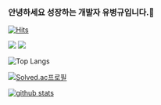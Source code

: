 ### 안녕하세요 성장하는 개발자 유병규입니다.👋
<!-- 방문자 수 -->
[![Hits](https://hits.seeyoufarm.com/api/count/incr/badge.svg?url=https%3A%2F%2Fgithub.com%2FGyulguma)](https://hits.seeyoufarm.com)
<!-- 기술 스택 -->
<a href="" target="_blank"><img src="https://img.shields.io/badge/Android-3DDC84?style=flat-square&logo=Android&logoColor=white"/></a>
<a href="" target="_blank"><img src="https://img.shields.io/badge/JAVA-007396?style=flat-square&logo=Java&logoColor=white"/></a>

<!-- 언어 사용 비율 -->
![Top Langs](https://github-readme-stats.vercel.app/api/top-langs/?username=Gyulguma&layout=compact)

<!-- 백준 티어표 -->
[![Solved.ac프로필](http://mazassumnida.wtf/api/v2/generate_badge?boj=ybg6539)](https://solved.ac/ybg6539)




<!-- 등급표 -->
[![github stats](https://github-readme-stats.vercel.app/api?username=Gyulguma&show_icons=true&hide_border=true&count_private=true)](https://github.com/Gyulguma)
<!--
**Gyulguma/Gyulguma** is a ✨ _special_ ✨ repository because its `README.md` (this file) appears on your GitHub profile.

Here are some ideas to get you started:

- 🔭 I’m currently working on ...
- 🌱 I’m currently learning ...
- 👯 I’m looking to collaborate on ...
- 🤔 I’m looking for help with ...
- 💬 Ask me about ...
- 📫 How to reach me: ...
- 😄 Pronouns: ...
- ⚡ Fun fact: ...
-->
